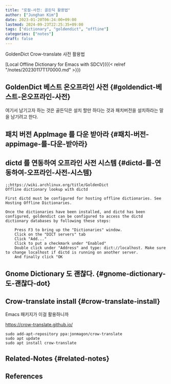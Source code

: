 ```yaml
---
title: "로컬-사전: 골든딕 활용법"
author: ["Junghan Kim"]
date: 2023-01-20T06:24:00+09:00
lastmod: 2024-09-23T22:25:35+09:00
tags: ["dictionary", "goldendict", "offline"]
categories: ["notes"]
draft: false
---
```


GoldenDict Crow-translate 사전 활용법

[Local Offline Dictionary for Emacs with SDCV]({{< relref "/notes/20230117T170000.md" >}})


## GoldenDict 베스트 온오프라인 사전 {#goldendict-베스트-온오프라인-사전}



여기서 남기고자 하는 것은 골든딕은 설치 할만 하다는 것과 패치버전을 설치하라는 말을 남기려고 한다.


## 패치 버전 AppImage 를 다운 받아라 {#패치-버전-appimage-를-다운-받아라}


## dictd 를 연동하여 오프라인 사전 시스템 {#dictd-를-연동하여-오프라인-사전-시스템}

```text
;;https://wiki.archlinux.org/title/GoldenDict
Offline dictionary lookup with dictd

First dictd must be configured for hosting offline dictionaries. See Hosting Offline Dictionaries.

Once the dictionaries have been installed, and dictd has been configured, goldendict can be configured to access the dictd dictionary databases by following these steps:

    Press F3 to bring up the "Dictionaries" window.
    Click on the "DICT servers" tab
    Click "Add..."
    Click to put a checkmark under "Enabled"
    Double click under "Address" and type: dict://localhost. Make sure to change localhost if dictd is running on another server.
    And finally click "OK
```


## Gnome Dictionary 도 괜찮다. {#gnome-dictionary-도-괜찮다-dot}


## Crow-translate install {#crow-translate-install}



Emacs 패키지가 이걸 활용하니까

<https://crow-translate.github.io/>

```text
sudo add-apt-repository ppa:jonmagon/crow-translate
sudo apt update
sudo apt install crow-translate
```


## Related-Notes {#related-notes}

## References

<style>.csl-entry{text-indent: -1.5em; margin-left: 1.5em;}</style><div class="csl-bib-body">
</div>

